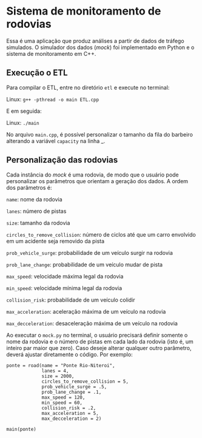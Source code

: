 # Sistema de monitoramento de rodovias

Essa é uma aplicação que produz análises a partir de dados de tráfego simulados. O simulador dos dados (*mock*) foi implementado em Python e o sistema de monitoramento em C++.

## Execução o ETL

Para compilar o ETL, entre no diretório `etl` e execute no terminal:

Linux:
```g++ -pthread -o main ETL.cpp ```

E em seguida:

Linux:
```./main```

No arquivo `main.cpp`, é possível personalizar o tamanho da fila do barbeiro alterando a variável `capacity` na linha _.

## Personalização das rodovias

Cada instância do *mock* é uma rodovia, de modo que o usuário pode personalizar os parâmetros que orientam a geração dos dados.  A ordem dos parâmetros é:

`name`: nome da rodovia

`lanes`: número de pistas 

`size`: tamanho da rodovia

`circles_to_remove_collision`: número de ciclos até que um carro envolvido em um acidente seja removido da pista

`prob_vehicle_surge`: probabilidade de um veículo surgir na rodovia

`prob_lane_change`: probabilidade de um veículo mudar de pista

`max_speed`: velocidade máxima legal da rodovia

`min_speed`: velocidade mínima legal da rodovia

`collision_risk`: probabilidade de um veículo colidir

`max_acceleration`: aceleração máxima de um veículo na rodovia

`max_decceleration`: desaceleração máxima de um veículo na rodovia

Ao executar o `mock.py` no terminal, o usuário precisará definir somente o nome da rodovia e o número de pistas em cada lado da rodovia (isto é, um inteiro par maior que zero). Caso deseje alterar qualquer outro parâmetro, deverá ajustar diretamente o código. Por exemplo:

```
ponte = road(name = "Ponte Rio-Niteroi", 
             lanes = 4, 
             size = 2000, 
             circles_to_remove_collision = 5, 
             prob_vehicle_surge = .5, 
             prob_lane_change = .1, 
             max_speed = 120, 
             min_speed = 60, 
             collision_risk = .2, 
             max_acceleration = 5, 
             max_decceleration = 2)

main(ponte)
```

